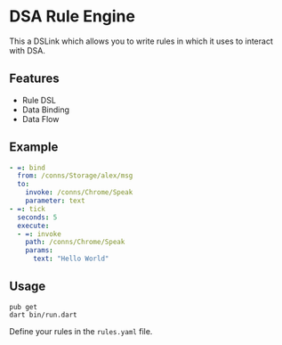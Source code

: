 # DSA Rule Engine

This a DSLink which allows you to write rules in which it uses to interact with DSA.

## Features

- Rule DSL
- Data Binding
- Data Flow

## Example

```yaml
- =: bind
  from: /conns/Storage/alex/msg
  to:
    invoke: /conns/Chrome/Speak
    parameter: text
- =: tick
  seconds: 5
  execute:
  - =: invoke
    path: /conns/Chrome/Speak
    params:
      text: "Hello World"
```

## Usage

```
pub get
dart bin/run.dart
```

Define your rules in the `rules.yaml` file.
